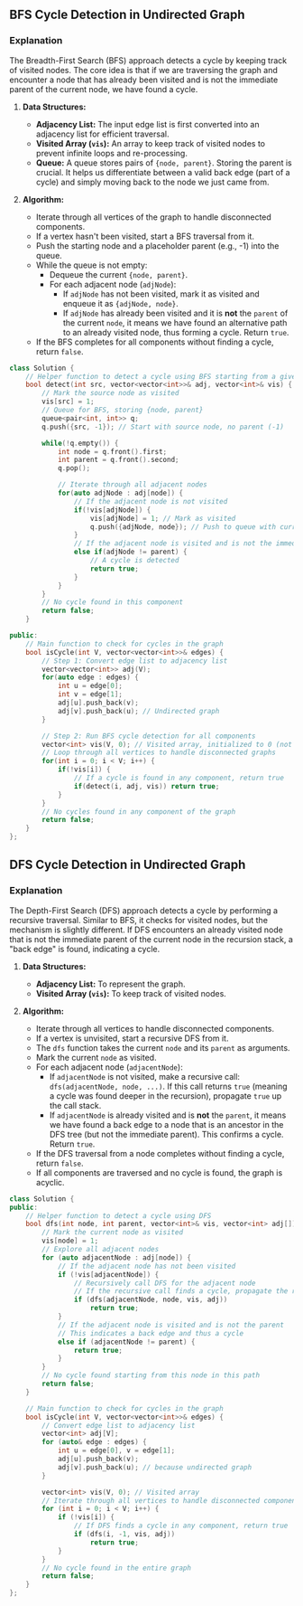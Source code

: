 ## BFS Cycle Detection in Undirected Graph

### Explanation

The Breadth-First Search (BFS) approach detects a cycle by keeping track of visited nodes. The core idea is that if we are traversing the graph and encounter a node that has already been visited and is not the immediate parent of the current node, we have found a cycle.

1.  **Data Structures:**
    *   **Adjacency List:** The input edge list is first converted into an adjacency list for efficient traversal.
    *   **Visited Array (`vis`):** An array to keep track of visited nodes to prevent infinite loops and re-processing.
    *   **Queue:** A queue stores pairs of `{node, parent}`. Storing the parent is crucial. It helps us differentiate between a valid back edge (part of a cycle) and simply moving back to the node we just came from.

2.  **Algorithm:**
    *   Iterate through all vertices of the graph to handle disconnected components.
    *   If a vertex hasn't been visited, start a BFS traversal from it.
    *   Push the starting node and a placeholder parent (e.g., -1) into the queue.
    *   While the queue is not empty:
        *   Dequeue the current `{node, parent}`.
        *   For each adjacent node (`adjNode`):
            *   If `adjNode` has not been visited, mark it as visited and enqueue it as `{adjNode, node}`.
            *   If `adjNode` has already been visited and it is **not** the `parent` of the current `node`, it means we have found an alternative path to an already visited node, thus forming a cycle. Return `true`.
    *   If the BFS completes for all components without finding a cycle, return `false`.

```cpp
class Solution {
    // Helper function to detect a cycle using BFS starting from a given source node
    bool detect(int src, vector<vector<int>>& adj, vector<int>& vis) {
        // Mark the source node as visited
        vis[src] = 1;
        // Queue for BFS, storing {node, parent}
        queue<pair<int, int>> q;
        q.push({src, -1}); // Start with source node, no parent (-1)

        while(!q.empty()) {
            int node = q.front().first;
            int parent = q.front().second;
            q.pop();

            // Iterate through all adjacent nodes
            for(auto adjNode : adj[node]) {
                // If the adjacent node is not visited
                if(!vis[adjNode]) {
                    vis[adjNode] = 1; // Mark as visited
                    q.push({adjNode, node}); // Push to queue with current node as parent
                } 
                // If the adjacent node is visited and is not the immediate parent
                else if(adjNode != parent) {
                    // A cycle is detected
                    return true;
                }
            }
        }
        // No cycle found in this component
        return false;
    }

public:
    // Main function to check for cycles in the graph
    bool isCycle(int V, vector<vector<int>>& edges) {
        // Step 1: Convert edge list to adjacency list
        vector<vector<int>> adj(V);
        for(auto edge : edges) {
            int u = edge[0];
            int v = edge[1];
            adj[u].push_back(v);
            adj[v].push_back(u); // Undirected graph
        }

        // Step 2: Run BFS cycle detection for all components
        vector<int> vis(V, 0); // Visited array, initialized to 0 (not visited)
        // Loop through all vertices to handle disconnected graphs
        for(int i = 0; i < V; i++) {
            if(!vis[i]) {
                // If a cycle is found in any component, return true
                if(detect(i, adj, vis)) return true;
            }
        }
        // No cycles found in any component of the graph
        return false;
    }
};
```
## DFS Cycle Detection in Undirected Graph

### Explanation

The Depth-First Search (DFS) approach detects a cycle by performing a recursive traversal. Similar to BFS, it checks for visited nodes, but the mechanism is slightly different. If DFS encounters an already visited node that is not the immediate parent of the current node in the recursion stack, a "back edge" is found, indicating a cycle.

1.  **Data Structures:**
    *   **Adjacency List:** To represent the graph.
    *   **Visited Array (`vis`):** To keep track of visited nodes.

2.  **Algorithm:**
    *   Iterate through all vertices to handle disconnected components.
    *   If a vertex is unvisited, start a recursive DFS from it.
    *   The `dfs` function takes the current `node` and its `parent` as arguments.
    *   Mark the current `node` as visited.
    *   For each adjacent node (`adjacentNode`):
        *   If `adjacentNode` is not visited, make a recursive call: `dfs(adjacentNode, node, ...)`. If this call returns `true` (meaning a cycle was found deeper in the recursion), propagate `true` up the call stack.
        *   If `adjacentNode` is already visited and is **not** the `parent`, it means we have found a back edge to a node that is an ancestor in the DFS tree (but not the immediate parent). This confirms a cycle. Return `true`.
    *   If the DFS traversal from a node completes without finding a cycle, return `false`.
    *   If all components are traversed and no cycle is found, the graph is acyclic.

```cpp
class Solution {
public:
    // Helper function to detect a cycle using DFS
    bool dfs(int node, int parent, vector<int>& vis, vector<int> adj[]) {
        // Mark the current node as visited
        vis[node] = 1;
        // Explore all adjacent nodes
        for (auto adjacentNode : adj[node]) {
            // If the adjacent node has not been visited
            if (!vis[adjacentNode]) {
                // Recursively call DFS for the adjacent node
                // If the recursive call finds a cycle, propagate the result
                if (dfs(adjacentNode, node, vis, adj))
                    return true;
            } 
            // If the adjacent node is visited and is not the parent
            // This indicates a back edge and thus a cycle
            else if (adjacentNode != parent) {
                return true;
            }
        }
        // No cycle found starting from this node in this path
        return false;
    }

    // Main function to check for cycles in the graph
    bool isCycle(int V, vector<vector<int>>& edges) {
        // Convert edge list to adjacency list
        vector<int> adj[V];
        for (auto& edge : edges) {
            int u = edge[0], v = edge[1];
            adj[u].push_back(v);
            adj[v].push_back(u); // because undirected graph
        }

        vector<int> vis(V, 0); // Visited array
        // Iterate through all vertices to handle disconnected components
        for (int i = 0; i < V; i++) {
            if (!vis[i]) {
                // If DFS finds a cycle in any component, return true
                if (dfs(i, -1, vis, adj))
                    return true;
            }
        }
        // No cycle found in the entire graph
        return false;
    }
};
```